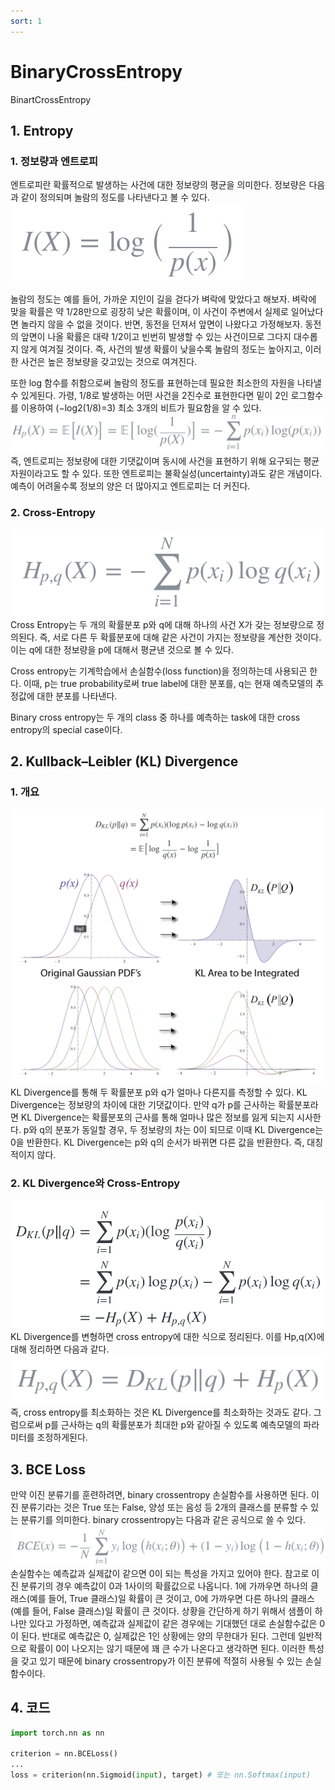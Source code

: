 ```yaml
---
sort: 1
---
```


# BinaryCrossEntropy  
BinartCrossEntropy  

## 1. Entropy
### 1. 정보량과 엔트로피
엔트로피란 확률적으로 발생하는 사건에 대한 정보량의 평균을 의미한다. 정보량은 다음과 같이 정의되며 놀람의 정도를 나타낸다고 볼 수 있다.  
![E 수식](../../static/BinaryCrossEntropy/BinaryCrossEntropy_entropymath.png)  

놀람의 정도는 예를 들어, 가까운 지인이 길을 걷다가 벼락에 맞았다고 해보자. 벼락에 맞을 확률은 약 1/28만으로 굉장히 낮은 확률이며, 이 사건이 주변에서 실제로 일어났다면 놀라지 않을 수 없을 것이다. 반면, 동전을 던져서 앞면이 나왔다고 가정해보자. 동전의 앞면이 나올 확률은 대략 1/2이고 빈번히 발생할 수 있는 사건이므로 그다지 대수롭지 않게 여겨질 것이다. 즉, 사건의 발생 확률이 낮을수록 놀람의 정도는 높아지고, 이러한 사건은 높은 정보량을 갖고있는 것으로 여겨진다.  

또한 log 함수를 취함으로써 놀람의 정도를 표현하는데 필요한 최소한의 자원을 나타낼 수 있게된다. 가령, 1/8로 발생하는 어떤 사건을 2진수로 표현한다면 밑이 2인 로그함수를 이용하여 (−log2(1/8)=3) 최소 3개의 비트가 필요함을 알 수 있다.  
![Entropy](../../static/BinaryCrossEntropy/BinaryCrossEntropy_entropy.png)  
즉, 엔트로피는 정보량에 대한 기댓값이며 동시에 사건을 표현하기 위해 요구되는 평균 자원이라고도 할 수 있다. 또한 엔트로피는 불확실성(uncertainty)과도 같은 개념이다. 예측이 어려울수록 정보의 양은 더 많아지고 엔트로피는 더 커진다.

### 2. Cross-Entropy   
![cross-entropy](../../static/BinaryCrossEntropy/BinaryCrossEntropy_crossentropy.png)  
Cross Entropy는 두 개의 확률분포 p와 q에 대해 하나의 사건 X가 갖는 정보량으로 정의된다. 즉, 서로 다른 두 확률분포에 대해 같은 사건이 가지는 정보량을 계산한 것이다. 이는 q에 대한 정보량을 p에 대해서 평균낸 것으로 볼 수 있다.  

Cross entropy는 기계학습에서 손실함수(loss function)을 정의하는데 사용되곤 한다. 이때, p는 true probability로써 true label에 대한 분포를, q는 현재 예측모델의 추정값에 대한 분포를 나타낸다.  

Binary cross entropy는 두 개의 class 중 하나를 예측하는 task에 대한 cross entropy의 special case이다.  

## 2. Kullback–Leibler (KL) Divergence  
### 1. 개요  
![KL 메인](../../static/BinaryCrossEntropy/BinaryCrossEntropy_KLmain.png)  
KL Divergence를 통해 두 확률분포 p와 q가 얼마나 다른지를 측정할 수 있다. KL Divergence는 정보량의 차이에 대한 기댓값이다. 만약 q가 p를 근사하는 확률분포라면 KL Divergence는 확률분포의 근사를 통해 얼마나 많은 정보를 잃게 되는지 시사한다. p와 q의 분포가 동일할 경우, 두 정보량의 차는 0이 되므로 이때 KL Divergence는 0을 반환한다. KL Divergence는 p와 q의 순서가 바뀌면 다른 값을 반환한다. 즉, 대칭적이지 않다.  

### 2. KL Divergence와 Cross-Entropy  
![KL Entropy](../../static/BinaryCrossEntropy/BinaryCrossEntropy_KLentropy.png)  
KL Divergence를 변형하면 cross entropy에 대한 식으로 정리된다. 이를 Hp,q(X)에 대해 정리하면 다음과 같다.  
![KL Entropy2](../../static/BinaryCrossEntropy/BinaryCrossEntropy_KLentropy2.png)  
즉, cross entropy를 최소화하는 것은 KL Divergence를 최소화하는 것과도 같다. 그럼으로써 p를 근사하는 q의 확률분포가 최대한 p와 같아질 수 있도록 예측모델의 파라미터를 조정하게된다.

## 3. BCE Loss
만약 이진 분류기를 훈련하려면, binary crossentropy 손실함수를 사용하면 된다. 이진 분류기라는 것은 True 또는 False, 양성 또는 음성 등 2개의 클래스를 분류할 수 있는 분류기를 의미한다. binary crossentropy는 다음과 같은 공식으로 쓸 수 있다.  
![BCE 수식](../../static/BinaryCrossEntropy/BinaryCrossEntropy_math.png)  
손실함수는 예측값과 실제값이 같으면 0이 되는 특성을 가지고 있어야 한다. 참고로 이진 분류기의 경우 예측값이 0과 1사이의 확률값으로 나옵니다. 1에 가까우면 하나의 클래스(예를 들어, True 클래스)일 확률이 큰 것이고, 0에 가까우면 다른 하나의 클래스(예를 들어, False 클래스)일 확률이 큰 것이다. 상황을 간단하게 하기 위해서 샘플이 하나만 있다고 가정하면, 예측값과 실제값이 같은 경우에는 기대했던 대로 손실함수값은 0이 된다. 반대로 예측값은 0, 실제값은 1인 상황에는 양의 무한대가 된다. 그런데 일반적으로 확률이 0이 나오지는 않기 때문에 꽤 큰 수가 나온다고 생각하면 된다. 이러한 특성을 갖고 있기 때문에 binary crossentropy가 이진 분류에 적절히 사용될 수 있는 손실함수이다.  

## 4. 코드
```python
import torch.nn as nn

criterion = nn.BCELoss()
...
loss = criterion(nn.Sigmoid(input), target) # 또는 nn.Softmax(input)
```